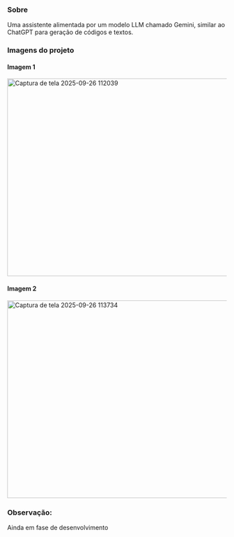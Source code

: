 ### Sobre

Uma assistente alimentada por um modelo LLM chamado Gemini,
similar ao ChatGPT para geração de códigos e textos.

### Imagens do projeto

#### Imagem 1
<img width="959" height="454" alt="Captura de tela 2025-09-26 112039" src="https://github.com/user-attachments/assets/2fbc937a-8f93-4cff-8e67-628f7e651ed6" />

#### Imagem 2
<img width="959" height="454" alt="Captura de tela 2025-09-26 113734" src="https://github.com/user-attachments/assets/58172116-a63d-4029-b5fe-c6b650bfdff2" />

### Observação:
Ainda em fase de desenvolvimento
